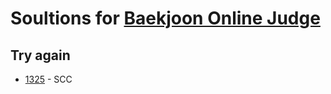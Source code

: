 # Soultions for [Baekjoon Online Judge](https://www.acmicpc.net/)

## Try again
- [1325](https://www.acmicpc.net/problem/1325) - SCC

